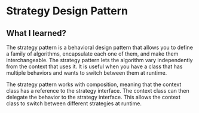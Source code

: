 # Strategy Design Pattern

## What I learned?

The strategy pattern is a behavioral design pattern that allows you to define a
family of algorithms, encapsulate each one of them, and make them
interchangeable. The strategy pattern lets the algorithm vary independently from
the context that uses it. It is useful when you have a class that has multiple
behaviors and wants to switch between them at runtime.

The strategy pattern works with composition, meaning that the context class has
a reference to the strategy interface. The context class can then delegate the
behavior to the strategy interface. This allows the context class to switch
between different strategies at runtime.
